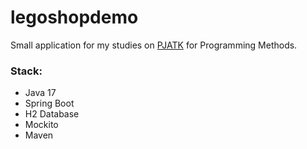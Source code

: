 # legoshopdemo
Small application for my studies on [PJATK](https://gdansk.pja.edu.pl/pl/) for Programming Methods.  
### Stack:
* Java 17
* Spring Boot
* H2 Database
* Mockito
* Maven  

